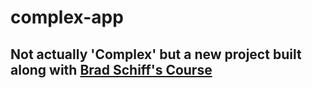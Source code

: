 # complex-app
## Not actually 'Complex' but a new project built along with [Brad Schiff's Course](https://www.udemy.com/course/learn-javascript-full-stack-from-scratch)
